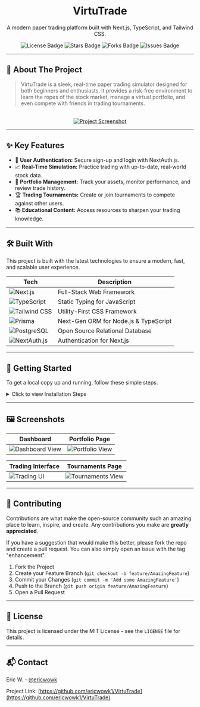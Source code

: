 <div align="center">
 
  <h1>VirtuTrade</h1>
  <p>A modern paper trading platform built with Next.js, TypeScript, and Tailwind CSS.</p>

  <div>
    <img src="https://img.shields.io/github/license/ericwowk1/VirtuTrade?style=for-the-badge" alt="License Badge"/>
    <img src="https://img.shields.io/github/stars/ericwowk1/VirtuTrade?style=for-the-badge&logo=github" alt="Stars Badge"/>
    <img src="https://img.shields.io/github/forks/ericwowk1/VirtuTrade?style=for-the-badge&logo=github" alt="Forks Badge"/>
    <img src="https://img.shields.io/github/issues/ericwowk1/VirtuTrade?style=for-the-badge&logo=github" alt="Issues Badge"/>
  </div>
</div>

---

## 📖 About The Project

> VirtuTrade is a sleek, real-time paper trading simulator designed for both beginners and enthusiasts. It provides a risk-free environment to learn the ropes of the stock market, manage a virtual portfolio, and even compete with friends in trading tournaments.

<br>

<div align="center">
  <a href="#"> <img src="logo.png" alt="Project Screenshot">
  </a>
</div>

---

## ✨ Key Features

-   🔐 **User Authentication:** Secure sign-up and login with NextAuth.js.
-   📈 **Real-Time Simulation:** Practice trading with up-to-date, real-world stock data.
-   💼 **Portfolio Management:** Track your assets, monitor performance, and review trade history.
-   🏆 **Trading Tournaments:** Create or join tournaments to compete against other users.
-   📚 **Educational Content:** Access resources to sharpen your trading knowledge.

---

## 🛠️ Built With

This project is built with the latest technologies to ensure a modern, fast, and scalable user experience.

| Tech                                                              | Description                              |
| ----------------------------------------------------------------- | ---------------------------------------- |
| <img src="https://img.shields.io/badge/-Next.js-000000?style=for-the-badge&logo=next.js" alt="Next.js">          | Full-Stack Web Framework                 |
| <img src="https://img.shields.io/badge/-TypeScript-3178C6?style=for-the-badge&logo=typescript" alt="TypeScript">    | Static Typing for JavaScript             |
| <img src="https://img.shields.io/badge/-Tailwind_CSS-38B2AC?style=for-the-badge&logo=tailwind-css" alt="Tailwind CSS"> | Utility-First CSS Framework              |
| <img src="https://img.shields.io/badge/-Prisma-2D3748?style=for-the-badge&logo=prisma" alt="Prisma">                | Next-Gen ORM for Node.js & TypeScript    |
| <img src="https://img.shields.io/badge/-PostgreSQL-4169E1?style=for-the-badge&logo=postgresql" alt="PostgreSQL">      | Open Source Relational Database          |
| <img src="https://img.shields.io/badge/-NextAuth.js-000000?style=for-the-badge&logo=next-auth" alt="NextAuth.js">      | Authentication for Next.js               |

---

## 🚀 Getting Started

To get a local copy up and running, follow these simple steps.

<details>
<summary>Click to view Installation Steps</summary>

### Prerequisites

Make sure you have Node.js (v18+) and npm installed on your machine.

-   npm
    ```sh
    npm install npm@latest -g
    ```

### Installation

1.  **Clone the repo**
    ```sh
    git clone [https://github.com/ericwowk1/VirtuTrade.git](https://github.com/ericwowk1/VirtuTrade.git)
    ```
2.  **Navigate to the project directory**
    ```sh
    cd VirtuTrade
    ```
3.  **Install NPM packages**
    ```sh
    npm install
    ```
4.  **Set up your environment variables**
    Create a `.env.local` file in the root of the project and add the following:
    ```env
    # See [https://www.prisma.io/docs/reference/database-reference/connection-urls](https://www.prisma.io/docs/reference/database-reference/connection-urls)
    DATABASE_URL="postgresql://USER:PASSWORD@HOST:PORT/DATABASE"

    # Generate a secret with `openssl rand -base64 32`
    NEXTAUTH_SECRET="YOUR_SECRET"
    NEXTAUTH_URL="http://localhost:3000"
    ```
5.  **Run the Prisma migrations** to sync your database schema:
    ```sh
    npx prisma migrate dev
    ```
6.  **Run the development server**
    ```sh
    npm run dev
    ```

You should now be able to access the application at [http://localhost:3000](http://localhost:3000).

</details>

---

## 🖼️ Screenshots

| Dashboard                               | Portfolio Page                          |
| --------------------------------------- | --------------------------------------- |
| <img src="https://via.placeholder.com/400x225.png?text=Dashboard+View" alt="Dashboard View"> | <img src="https://via.placeholder.com/400x225.png?text=Portfolio+View" alt="Portfolio View"> |

| Trading Interface                       | Tournaments Page                        |
| --------------------------------------- | --------------------------------------- |
| <img src="https://via.placeholder.com/400x225.png?text=Trading+UI" alt="Trading UI"> | <img src="https://via.placeholder.com/400x225.png?text=Tournaments+View" alt="Tournaments View"> |

---

## 🤝 Contributing

Contributions are what make the open-source community such an amazing place to learn, inspire, and create. Any contributions you make are **greatly appreciated**.

If you have a suggestion that would make this better, please fork the repo and create a pull request. You can also simply open an issue with the tag "enhancement".

1.  Fork the Project
2.  Create your Feature Branch (`git checkout -b feature/AmazingFeature`)
3.  Commit your Changes (`git commit -m 'Add some AmazingFeature'`)
4.  Push to the Branch (`git push origin feature/AmazingFeature`)
5.  Open a Pull Request

---

## 📄 License

This project is licensed under the MIT License - see the `LICENSE` file for details.

---

## 📬 Contact

Eric W. - [@ericwowk](https://github.com/ericwowk1)

Project Link: [https://github.com/ericwowk1/VirtuTrade](https://github.com/ericwowk1/VirtuTrade)

